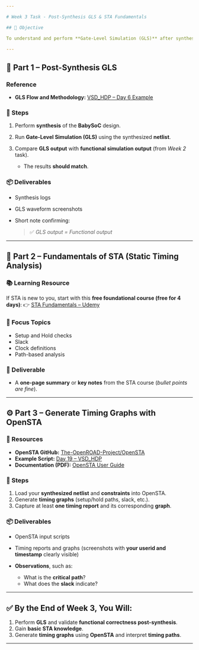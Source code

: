 ```yaml
---

# Week 3 Task - Post-Synthesis GLS & STA Fundamentals

## 🎯 Objective

To understand and perform **Gate-Level Simulation (GLS)** after synthesis, validate functionality, and get introduced to **Static Timing Analysis (STA)** concepts with practical experiments using **OpenSTA**.

---
```


## 🧩 Part 1 – Post-Synthesis GLS

### Reference

* **GLS Flow and Methodology:** [VSD_HDP – Day 6 Example](https://github.com/Ananya-KM/VSD_HDP/blob/main/Day%206.md)

### 🔧 Steps

1. Perform **synthesis** of the **BabySoC** design.
2. Run **Gate-Level Simulation (GLS)** using the synthesized **netlist**.
3. Compare **GLS output** with **functional simulation output** (from *Week 2* task).

   * The results **should match**.

### 📦 Deliverables

* Synthesis logs
* GLS waveform screenshots
* Short note confirming:

  > ✅ *GLS output = Functional output*

---

## 📘 Part 2 – Fundamentals of STA (Static Timing Analysis)

### 📚 Learning Resource

If STA is new to you, start with this **free foundational course (free for 4 days)**:
👉 [STA Fundamentals – Udemy](https://www.udemy.com/course/vlsi-academy-sta-checks/?couponCode=F960AEDD365E0CD12546)

### 🧠 Focus Topics

* Setup and Hold checks
* Slack
* Clock definitions
* Path-based analysis

### 📄 Deliverable

* A **one-page summary** or **key notes** from the STA course (*bullet points are fine*).

---

## ⚙️ Part 3 – Generate Timing Graphs with OpenSTA

### 🔗 Resources

* **OpenSTA GitHub:** [The-OpenROAD-Project/OpenSTA](https://github.com/The-OpenROAD-Project/OpenSTA)
* **Example Script:** [Day 19 – VSD_HDP](https://github.com/arunkpv/vsd-hdp/blob/main/docs/Day_19.md)
* **Documentation (PDF):** [OpenSTA User Guide](https://github.com/The-OpenROAD-Project/OpenSTA/blob/master/doc/OpenSTA.pdf)

### 🧾 Steps

1. Load your **synthesized netlist** and **constraints** into OpenSTA.
2. Generate **timing graphs** (setup/hold paths, slack, etc.).
3. Capture at least **one timing report** and its corresponding **graph**.

### 📦 Deliverables

* OpenSTA input scripts
* Timing reports and graphs (screenshots with **your userid and timestamp** clearly visible)
* **Observations**, such as:

  * What is the **critical path**?
  * What does the **slack** indicate?

---

## ✅ By the End of Week 3, You Will:

1. Perform **GLS** and validate **functional correctness post-synthesis**.
2. Gain **basic STA knowledge**.
3. Generate **timing graphs** using **OpenSTA** and interpret **timing paths**.

---
